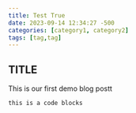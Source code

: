 ```yaml
---
title: Test True 
date: 2023-09-14 12:34:27 -500
categories: [category1, category2]
tags: [tag,tag]
---
```


## TITLE
This is our first demo blog postt


```bash
this is a code blocks
```
